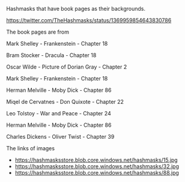 Hashmasks that have book pages as their backgrounds.

https://twitter.com/TheHashmasks/status/1369959854643830786

The book pages are from

Mark Shelley - Frankenstein	- Chapter 18

Bram Stocker - Dracula - Chapter 18

Oscar Wilde - Picture of Dorian Gray - Chapter 2

Mark Shelley - Frankenstein - Chapter 18

Herman Melville - Moby Dick - Chapter 86

Miqel de Cervatnes - Don Quixote - Chapter 22

Leo Tolstoy - War and Peace - Chapter 24

Herman Melville - Moby Dick - Chapter 86

Charles Dickens	- Oliver Twist - Chapter 39

The links of images

* https://hashmasksstore.blob.core.windows.net/hashmasks/15.jpg
* https://hashmasksstore.blob.core.windows.net/hashmasks/32.jpg
* https://hashmasksstore.blob.core.windows.net/hashmasks/88.jpg
